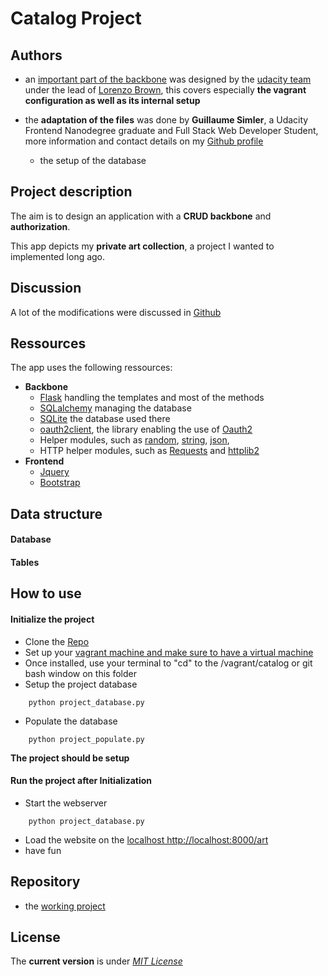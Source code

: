 # Catalog Project

Authors
----
* an [important part of the backbone](https://github.com/udacity/fullstack-nanodegree-vm) was designed by the [udacity team](https://github.com/udacity/fullstack-nanodegree-vm/graphs/contributors) under the lead of [Lorenzo Brown](https://www.linkedin.com/in/lorenzobrown), this covers especially **the vagrant configuration as well as its internal setup**


* the **adaptation of the files** was done by **Guillaume Simler**, a Udacity Frontend Nanodegree graduate and Full Stack Web Developer Student, more information and contact details on my [Github profile](https://github.com/guillaumesimler)
	- the setup of the database

Project description
----

The aim is to design an application with a **CRUD backbone** and **authorization**.

This app depicts my **private art collection**, a project I wanted to implemented long ago.


Discussion
----
A lot of the modifications were discussed in [Github](https://github.com/guillaumesimler/nanofsp4/issues?utf8=%E2%9C%93&q=)


Ressources
----

The app uses the following ressources:

* **Backbone**
	- [Flask](http://flask.pocoo.org/) handling the templates and most of the methods
	- [SQLalchemy](http://www.sqlalchemy.org/) managing the database
	- [SQLite](https://www.sqlite.org/) the database used there
	- [oauth2client](https://github.com/google/oauth2client), the library enabling the use of [Oauth2](http://oauth.net/2/)
	- Helper modules, such as [random](https://docs.python.org/2/library/random.html), [string](https://docs.python.org/2/library/string.html), [json](https://docs.python.org/2.7/library/json.html), 
	- HTTP helper modules, such as [Requests](http://docs.python-requests.org/en/master/) and [httplib2](https://pypi.python.org/pypi/httplib2)
* **Frontend**
	- [Jquery](https://jquery.com/)
	- [Bootstrap](http://getbootstrap.com/)



Data structure
----

#### Database


#### Tables


How to use
----

#### Initialize the project

* Clone the [Repo](https://github.com/guillaumesimler/nanofsp4)
* Set up your [vagrant machine and make sure to have a virtual machine](https://udacity.atlassian.net/wiki/display/BENDH/Vagrant+VM+Installation)
* Once installed, use your terminal to "cd" to the /vagrant/catalog or git bash window on this folder
* Setup the project database

```shell
	python project_database.py
```

* Populate the database
```shell
	python project_populate.py
```

**The project should be setup**

#### Run the project after Initialization

* Start the webserver

```shell
	python project_database.py
```

* Load the website on the [localhost http://localhost:8000/art](http://localhost:8000/art)
* have fun

Repository
----
* the [working project](https://github.com/guillaumesimler/nanofsp4)

License
----

The **current version** is under [_MIT License_](https://github.com/guillaumesimler/nanofsp4/blob/master/LICENSE.txt)